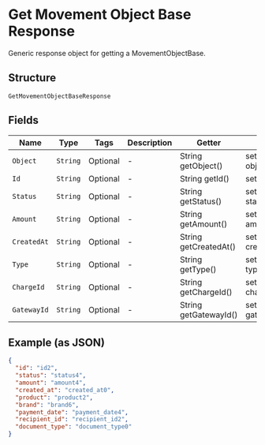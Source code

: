 
# Get Movement Object Base Response

Generic response object for getting a MovementObjectBase.

## Structure

`GetMovementObjectBaseResponse`

## Fields

| Name | Type | Tags | Description | Getter | Setter |
|  --- | --- | --- | --- | --- | --- |
| `Object` | `String` | Optional | - | String getObject() | setObject(String object) |
| `Id` | `String` | Optional | - | String getId() | setId(String id) |
| `Status` | `String` | Optional | - | String getStatus() | setStatus(String status) |
| `Amount` | `String` | Optional | - | String getAmount() | setAmount(String amount) |
| `CreatedAt` | `String` | Optional | - | String getCreatedAt() | setCreatedAt(String createdAt) |
| `Type` | `String` | Optional | - | String getType() | setType(String type) |
| `ChargeId` | `String` | Optional | - | String getChargeId() | setChargeId(String chargeId) |
| `GatewayId` | `String` | Optional | - | String getGatewayId() | setGatewayId(String gatewayId) |

## Example (as JSON)

```json
{
  "id": "id2",
  "status": "status4",
  "amount": "amount4",
  "created_at": "created_at0",
  "product": "product2",
  "brand": "brand6",
  "payment_date": "payment_date4",
  "recipient_id": "recipient_id2",
  "document_type": "document_type0"
}
```

